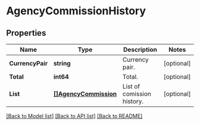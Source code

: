 # AgencyCommissionHistory

## Properties

Name | Type | Description | Notes
------------ | ------------- | ------------- | -------------
**CurrencyPair** | **string** | Currency pair. | [optional] 
**Total** | **int64** | Total. | [optional] 
**List** | [**[]AgencyCommission**](AgencyCommission.md) | List of comission history. | [optional] 

[[Back to Model list]](../README.md#documentation-for-models) [[Back to API list]](../README.md#documentation-for-api-endpoints) [[Back to README]](../README.md)


